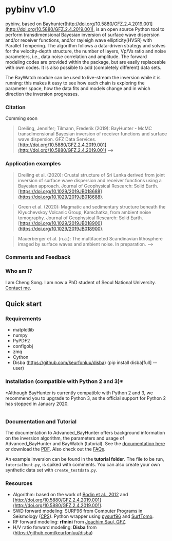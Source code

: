 # pybinv v1.0

pybinv, based on Bayhunter[http://doi.org/10.5880/GFZ.2.4.2019.001](http://doi.org/10.5880/GFZ.2.4.2019.001), is an open source Python tool to perform transdimensional Bayesian inversion of surface wave dispersion and/or receiver functions, and/or rayleigh wave ellipticity(HVSR) with Parallel Tempering. The algorithm follows a data-driven strategy and solves for the velocity-depth structure, the number of layers, Vp/Vs ratio and noise parameters, i.e., data noise correlation and amplitude. The forward modeling codes are provided within the package, but are easily replaceable with own codes. It is also possible to add (completely different) data sets.

The BayWatch module can be used to live-stream the inversion while it is running: this makes it easy to see how each chain is exploring the parameter space, how the data fits and models change and in which direction the inversion progresses.


### Citation
Comming soon
> Dreiling, Jennifer; Tilmann, Frederik (2019): BayHunter - McMC transdimensional Bayesian inversion of receiver functions and surface wave dispersion. GFZ Data Services. [http://doi.org/10.5880/GFZ.2.4.2019.001](http://doi.org/10.5880/GFZ.2.4.2019.001) -->


### Application examples

> Dreiling et al. (2020): Crustal structure of Sri Lanka derived from joint inversion of surface wave dispersion and receiver functions using a Bayesian approach. Journal of Geophysical Research: Solid Earth. [https://doi.org/10.1029/2019JB018688](https://doi.org/10.1029/2019JB018688).

> Green et al. (2020): Magmatic and sedimentary structure beneath the Klyuchevskoy Volcanic Group, Kamchatka, from ambient noise tomography. Journal of Geophysical Research: Solid Earth. [https://doi.org/10.1029/2019JB018900](https://doi.org/10.1029/2019JB018900).

> Mauerberger et al. (n.a.): The multifaceted Scandinavian lithosphere imaged by surface waves and ambient noise. In preparation. -->


### Comments and Feedback

<!-- BayHunter is ready to use. It is quick and efficient and I am happy with the performance. Still,
there are always things that can be improved to make it even faster and more efficient, and user
friendlier. 

Although we tested the software with a variety of synthetic and real data, each data set is
still unique and shows own characteristics. If you observe any unforeseen behavior, please share
it with me to wipe out possible problems we haven’t considered.

I am happy to share my experience with you and also if you share your thoughts with me. I am looking forward to your feedback.  -->


### Who am I?

I am Cheng Song. I am now a PhD student of Seoul National University. [Contact me](songcheng@snu.ac.kr).



## Quick start

### Requirements
* matplotlib
* numpy
* PyPDF2
* configobj
* zmq
* Cython
* Disba (https://github.com/keurfonluu/disba) (pip install disba[full] --user)

### Installation (compatible with Python 2 and 3)*

*Although BayHunter is currently compatible with Python 2 and 3, we recommend you to upgrade to Python 3, as the official support for Python 2 has stopped in January 2020.

```sh
```

### Documentation and Tutorial

The documentation to Advanced_BayHunter offers background information on the inversion algorithm, the parameters and usage of Advanced_BayHunter and BayWatch (tutorial). See the [documentation here](https://jenndrei.github.io/BayHunter/) or download the [PDF](https://github.com/jenndrei/BayHunter/blob/master/documentation/BayHunter_v2.1_documentation.pdf). Also check out the [FAQs](https://jenndrei.github.io/BayHunter/FAQs).

An example inversion can be found in the **tutorial folder**.
The file to be run, `tutorialhunt.py`, is spiked with comments.
You can also create your own synthetic data set with `create_testdata.py`.


### Resources

* Algorithm: based on the work of [Bodin et al., 2012](https://doi.org/10.1029/2011JB008560) and [http://doi.org/10.5880/GFZ.2.4.2019.001](http://doi.org/10.5880/GFZ.2.4.2019.001).
* SWD forward modeling: SURF96 from Computer Programs in Seismology ([CPS](http://www.eas.slu.edu/eqc/eqccps.html)). Python wrapper using [pysurf96](https://github.com/miili/pysurf96) and [SurfTomo](https://github.com/caiweicaiwei/SurfTomo).
* RF forward modeling: **rfmini** from [Joachim Saul, GFZ](https://www.gfz-potsdam.de/en/staff/joachim-saul/).
* H/V ratio forward modeling: **Disba** from (https://github.com/keurfonluu/disba)
